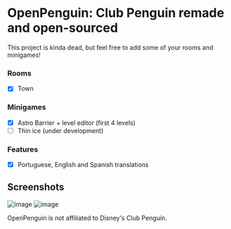 # OpenPenguin: Club Penguin remade and open-sourced
This project is kinda dead, but feel free to add some of your rooms and minigames!
### Rooms
- [x] Town

### Minigames
- [x] Astro Barrier + level editor (first 4 levels)
- [ ] Thin ice (under development)

### Features
- [x] Portuguese, English and Spanish translations

## Screenshots
![image](https://github.com/user-attachments/assets/a6f4b27a-ee66-4b74-ba67-0eb4f6877771)
![image](https://github.com/user-attachments/assets/85ceda4a-e04d-415a-ba25-b4a228f6690d)


OpenPenguin is not affiliated to Disney's Club Penguin.
